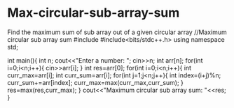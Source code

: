 # Max-circular-sub-array-sum
Find the maximum sum of sub array out of a given  circular array 
//Maximum circular sub array sum
#include<iostream>
#include<bits/stdc++.h>
using namespace std;

int main(){
	int n;
	cout<<"Enter a number: ";
	cin>>n;
	int arr[n];
	for(int i=0;i<n;i++){
		cin>>arr[i];
	}
	int res=arr[0];
	for(int i=0;i<n;i++){
		int curr_max=arr[i];
		int curr_sum=arr[i];
		for(int j=1;j<n;j++){
			int index=(i+j)%n;
			curr_sum+=arr[index];
			curr_max=max(curr_max,curr_sum);
		}
		res=max(res,curr_max);
	}
	cout<<"Maximum circular sub array sum: "<<res;
}
